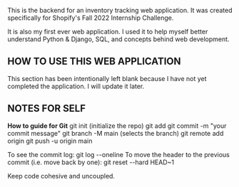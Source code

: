 This is the backend for an inventory tracking web application. It was created specifically for Shopify's Fall 2022 Internship Challenge.

It is also my first ever web application. I used it to help myself better understand Python & Django, SQL, and concepts behind web development.


## HOW TO USE THIS WEB APPLICATION

This section has been intentionally left blank because I have not yet completed the application. I will update it later.

## NOTES FOR SELF
**How to guide for Git**
git init (initialize the repo)
git add 
git commit -m "your commit message"
git branch -M main (selects the branch)
git remote add origin <link to repo>
git push -u origin main

To see the commit log:
git log --oneline
To move the header to the previous commit (i.e. move back by one):
git reset --hard HEAD~1

Keep code cohesive and uncoupled.
